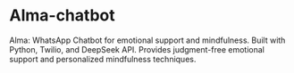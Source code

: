 # Alma-chatbot
Alma: WhatsApp Chatbot for emotional support and mindfulness.  Built with Python, Twilio, and DeepSeek API. Provides judgment-free  emotional support and personalized mindfulness techniques.
